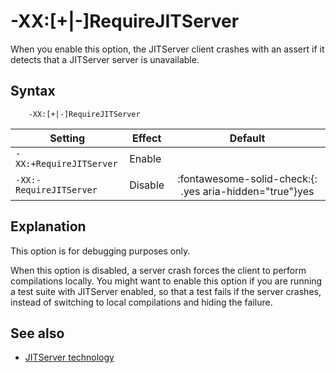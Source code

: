 <!--
* Copyright (c) 2017, 2023 IBM Corp. and others
*
* This program and the accompanying materials are made
* available under the terms of the Eclipse Public License 2.0
* which accompanies this distribution and is available at
* https://www.eclipse.org/legal/epl-2.0/ or the Apache
* License, Version 2.0 which accompanies this distribution and
* is available at https://www.apache.org/licenses/LICENSE-2.0.
*
* This Source Code may also be made available under the
* following Secondary Licenses when the conditions for such
* availability set forth in the Eclipse Public License, v. 2.0
* are satisfied: GNU General Public License, version 2 with
* the GNU Classpath Exception [1] and GNU General Public
* License, version 2 with the OpenJDK Assembly Exception [2].
*
* [1] https://www.gnu.org/software/classpath/license.html
* [2] https://openjdk.org/legal/assembly-exception.html
*
* SPDX-License-Identifier: EPL-2.0 OR Apache-2.0 OR GPL-2.0 WITH
* Classpath-exception-2.0 OR LicenseRef-GPL-2.0 WITH Assembly-exception
-->

# -XX:\[+|-\]RequireJITServer

When you enable this option, the JITServer client crashes with an assert if it detects that a JITServer server is unavailable.

## Syntax

        -XX:[+|-]RequireJITServer

| Setting                 | Effect | Default                                                                            |
|-------------------------|--------|:----------------------------------------------------------------------------------:|
|`-XX:+RequireJITServer`           | Enable |                                                                                    |
|`-XX:-RequireJITServer`           | Disable| :fontawesome-solid-check:{: .yes aria-hidden="true"}<span class="sr-only">yes</span> |

## Explanation

This option is for debugging purposes only.

When this option is disabled, a server crash forces the client to perform compilations locally. You might want to enable this option if you are running a test suite with JITServer enabled, so that a test fails if the server crashes, instead of switching to local compilations and hiding the failure.

## See also

- [JITServer technology](jitserver.md)

<!-- ==== END OF TOPIC ==== xxrequirejitserver.md ==== -->
